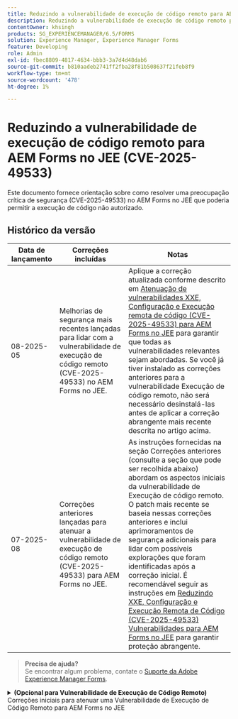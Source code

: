 ```yaml
---
title: Reduzindo a vulnerabilidade de execução de código remoto para AEM Forms no JEE (CVE-2025-49533)
description: Reduzindo a vulnerabilidade de execução de código remoto para AEM Forms no JEE (CVE-2025-49533)
contentOwner: khsingh
products: SG_EXPERIENCEMANAGER/6.5/FORMS
solution: Experience Manager, Experience Manager Forms
feature: Developing
role: Admin
exl-id: fbec8809-4817-4634-bbb3-3a7d4d48dab6
source-git-commit: b810aadeb2741ff2fba28f81b508637f21feb8f9
workflow-type: tm+mt
source-wordcount: '478'
ht-degree: 1%

---
```



# Reduzindo a vulnerabilidade de execução de código remoto para AEM Forms no JEE (CVE-2025-49533)

Este documento fornece orientação sobre como resolver uma preocupação crítica de segurança (CVE-2025-49533) no AEM Forms no JEE que poderia permitir a execução de código não autorizado.

## Histórico da versão

| Data de lançamento | Correções incluídas | Notas |
|------------|-----------------------------------------------------------------------------------------------------|---|
| 08-2025-05 | Melhorias de segurança mais recentes lançadas para lidar com a vulnerabilidade de execução de código remoto (CVE-2025-49533) no AEM Forms no JEE. | Aplique a correção atualizada conforme descrito em [Atenuação de vulnerabilidades XXE, Configuração e Execução remota de código (CVE-2025-49533) para AEM Forms no JEE](/help/forms/using/mitigating-xxe-and-configuration-vulnerabilities-for-experience-manager-forms-jee.md) para garantir que todas as vulnerabilidades relevantes sejam abordadas. Se você já tiver instalado as correções anteriores para a vulnerabilidade Execução de código remoto, não será necessário desinstalá-las antes de aplicar a correção abrangente mais recente descrita no artigo acima. |
| 07-2025-08 | Correções anteriores lançadas para atenuar a vulnerabilidade de execução de código remoto (CVE-2025-49533) para AEM Forms no JEE. | As instruções fornecidas na seção Correções anteriores (consulte a seção que pode ser recolhida abaixo) abordam os aspectos iniciais da vulnerabilidade de Execução de código remoto. O patch mais recente se baseia nessas correções anteriores e inclui aprimoramentos de segurança adicionais para lidar com possíveis explorações que foram identificadas após a correção inicial. É recomendável seguir as instruções em [Reduzindo XXE, Configuração e Execução Remota de Código (CVE-2025-49533) Vulnerabilidades para AEM Forms no JEE](/help/forms/using/mitigating-xxe-and-configuration-vulnerabilities-for-experience-manager-forms-jee.md) para garantir proteção abrangente. |

> **Precisa de ajuda?**\
> Se encontrar algum problema, contate o [Suporte da Adobe Experience Manager Forms](https://business.adobe.com/in/support/main.html).



<details>
<summary><b>(Opcional para Vulnerabilidade de Execução de Código Remoto)</b> Correções iniciais para atenuar uma Vulnerabilidade de Execução de Código Remoto para AEM Forms no JEE</summary>

Data de lançamento: 07/2025/08

A correção é aplicável somente ao Adobe Experience Manager 6.5 Forms em implantações independentes de JEE. As implantações independentes são instalações do AEM Forms sem o EAR de autor ou publicação do AEM instalado.

## Resolução

| Versão do AEM Forms | Ação necessária |
|---|---|
| AEM 6.5 Forms no JEE Service Pack 18 - Service Pack 23 para AEM Forms independente em implantações do JEE | [Aplicar hotfix](#apply-the-hotfix) |
| AEM 6.5 Forms no JEE Service Pack 17 e anterior | Atualize para uma versão com suporte do Service Pack e aplique as etapas de mitigação recomendadas para a nova versão |

> **Observação**: a AEM Forms oferece suporte oficial apenas aos seis service packs mais recentes. Os usuários de versões mais antigas devem primeiro atualizar para o service pack mais recente e, em seguida, implementar as medidas de segurança necessárias.

### Aplicar o hotfix

1. **Baixar o hotfix:**
   * Acesse Adobe Software Distribution para baixar o [hotfix](https://nam04.safelinks.protection.outlook.com/?url=https%3A%2F%2Fexperience.adobe.com%2F%23%2Fdownloads%2Fcontent%2Fsoftware-distribution%2Fen%2Faem.html%3Fpackage%3D%2Fcontent%2Fsoftware-distribution%2Fen%2Fdetails.html%2Fcontent%2Fdam%2Faem%2Fpublic%2Fadobe%2Fpackages%2Fcq650%2Fhotfix%2FAEM%25206.5%2520Unauthenticated%2520RCE%2520in%2520LiveCycle&data=05%7C02%7Ckhsingh%40adobe.com%7Cf29c8505258840beed0408ddbe2956ff%7Cfa7b1b5a7b34438794aed2c178decee1%7C0%7C0%7C638875806949179671%7CUnknown%7CTWFpbGZsb3d8eyJFbXB0eU1hcGkiOnRydWUsIlYiOiIwLjAuMDAwMCIsIlAiOiJXaW4zMiIsIkFOIjoiTWFpbCIsIldUIjoyfQ%3D%3D%7C0%7C%7C%7C&sdata=0GELRBKwhkAFB6fmXNIsbsruBXquhhWX1BMGySEZutY%3D&reserved=0).
   * Salve o arquivo de hotfix no computador local.
   * Verifique a integridade do arquivo baixado.

2. **Instalar o hotfix:**
   * Abra o **AEM Workbench**.
   * Conecte-se ao servidor do AEM Forms afetado.
   * Navegue até **Janela → Mostrar exibição → Componentes**.
   * Clique com o botão direito do mouse na visualização Componentes e selecione &quot;Instalar componente&quot;.
   * Procure e selecione o arquivo de hotfix.
   * Siga os prompts do assistente de instalação e aguarde a conclusão.

3. **Aguardar e validar:**
   * Aguarde até que todos os serviços sejam totalmente inicializados.

</details>


